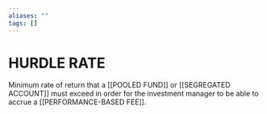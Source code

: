 ```yaml
---
aliases: ""
tags: []
---
```

# HURDLE RATE
Minimum rate of return that a [[POOLED FUND]] or [[SEGREGATED ACCOUNT]] must exceed in order for the investment manager to be able to accrue a [[PERFORMANCE-BASED FEE]].